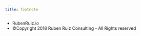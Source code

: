 ```yaml
---
title: footnote
---
```


* RubenRuiz.io
* ©Copyright 2018 Ruben Ruiz Consulting - All Rights reserved